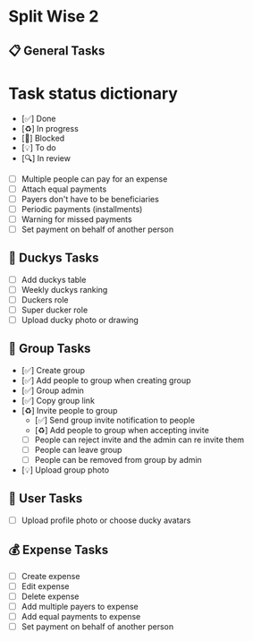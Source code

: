 # Split Wise 2

## 📋 General Tasks

# Task status dictionary

- [✅] Done
- [♻️] In progress
- [🚧] Blocked
- [💡] To do
- [🔍] In review

- [ ] Multiple people can pay for an expense
- [ ] Attach equal payments
- [ ] Payers don't have to be beneficiaries
- [ ] Periodic payments (installments)
- [ ] Warning for missed payments
- [ ] Set payment on behalf of another person

## 🦆 Duckys Tasks

- [ ] Add duckys table
- [ ] Weekly duckys ranking
- [ ] Duckers role
- [ ] Super ducker role
- [ ] Upload ducky photo or drawing

## 👥 Group Tasks

- [✅] Create group
- [✅] Add people to group when creating group
- [✅] Group admin
- [✅] Copy group link
- [♻️] Invite people to group
  - [✅] Send group invite notification to people
  - [♻️] Add people to group when accepting invite
  - [ ] People can reject invite and the admin can re invite them
  - [ ] People can leave group
  - [ ] People can be removed from group by admin
- [💡] Upload group photo

## 🧑 User Tasks

- [ ] Upload profile photo or choose ducky avatars

## 💰 Expense Tasks

- [ ] Create expense
- [ ] Edit expense
- [ ] Delete expense
- [ ] Add multiple payers to expense
- [ ] Add equal payments to expense
- [ ] Set payment on behalf of another person
